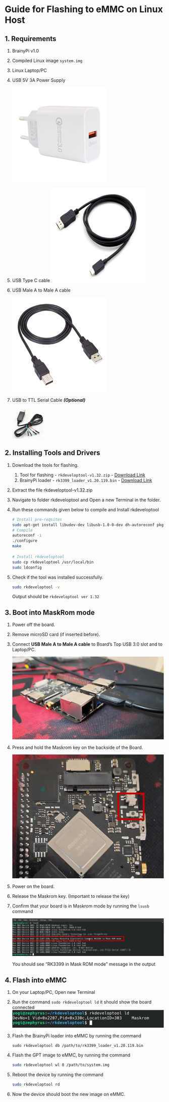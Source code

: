 # **Guide for Flashing to eMMC on Linux Host**

## **1. Requirements**

1. BrainyPi v1.0
1. Compiled Linux image `system.img`
1. Linux Laptop/PC
1. USB 5V 3A Power Supply 

   <img src="images/image2.jpg" width="300" height="300">
   
1. USB Type C cable 
   <img src="images/image3.png" width="300" height="300">

1. USB Male A to Male A cable

   <img src="images/image5.jpg" width="300" height="300">

1. USB to TTL Serial Cable **_(Optional)_**
 
   <img src="images/image7.jpg" width="100" height="100">

## **2. Installing Tools and Drivers**

1. Download the tools for flashing.
   1. Tool for flashing - `rkdeveloptool-v1.32.zip` - [Download Link](https://github.com/brainypi/brainypi-android-manifests/raw/master/flashing_tools/rkdeveloptool-v1.32.zip) 
   2. BrainyPi loader - `rk3399_loader_v1.20.119.bin` - [Download Link](https://github.com/brainypi/brainypi-android-manifests/raw/master/flashing_tools/rk3399_loader_v1.20.119.bin)    
2. Extract the file rkdeveloptool-v1.32.zip
3. Navigate to folder rkdeveloptool and Open a new Terminal in the folder. 
4. Run these commands given below to compile and Install rkdeveloptool 
   ```sh
   # Install pre-reqsites
   sudo apt-get install libudev-dev libusb-1.0-0-dev dh-autoreconf pkg-config libusb-1.0
   # Compile 
   autoreconf -i
   ./configure
   make 

   # Install rkdeveloptool
   sudo cp rkdeveloptool /usr/local/bin
   sudo ldconfig
   ```

5. Check if the tool was installed successfully. 
   ```sh
   sudo rkdeveloptool -v 
   ```
   Output should be `rkdeveloptool ver 1.32`


## **3. Boot into MaskRom mode**

1. Power off the board.
2. Remove microSD card (if inserted before). 
3. Connect **USB Male A to Male A cable** to Board’s Top USB 3.0 slot and to Laptop/PC.

   ![alt_text](images/image1.jpg "image_tooltip")

4. Press and hold the Maskrom key on the backside of the Board. 

   ![alt_text](images/image4.jpg "image_tooltip")


5. Power on the board. 
6. Release the Maskrom key. (Important to release the key)
7. Confirm that your board is in Maskrom mode by running the `lsusb` command

   ![alt_text](images/image9.png "image_tooltip")


    You should see “RK3399 in Mask ROM mode” message in the output


## **4. Flash into eMMC**

1. On your Laptop/PC, Open new Terminal
2. Run the command `sudo rkdeveloptool ld` it should show the board connected
   ![alt_text](images/image10.png "image_tooltip")


3. Flash the BrainyPi loader into eMMC by running the command
   ```
   sudo rkdeveloptool db /path/to/rk3399_loader_v1.20.119.bin
   ```


4. Flash the GPT image to eMMC, by running the command 
   ```sh
   sudo rkdeveloptool wl 0 /path/to/system.img
   ```

5. Reboot the device by running the command 
   ```sh
   sudo rkdeveloptool rd
   ```

6. Now the device should boot the new image on eMMC. 
